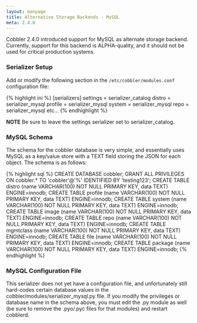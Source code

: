 ```yaml
---
layout: manpage
title: Alternative Storage Backends - MySQL
meta: 2.4.0
---
```


Cobbler 2.4.0 introduced support for MySQL as alternate storage backend. Currently, support for this backend is ALPHA-quality, and it should not be used for critical production systems.

### Serializer Setup

Add or modify the following section in the `/etc/cobbler/modules.conf` configuration file:

{% highlight ini %}
[serializers]
settings = serializer_catalog
distro = serializer_mysql
profile = serializer_mysql
system = serializer_mysql
repo = serializer_mysql
etc...
{% endhighlight %}

**NOTE** Be sure to leave the settings serializer set to serializer_catalog.

### MySQL Schema

The schema for the cobbler database is very simple, and essentially uses MySQL as a key/value store with a TEXT field storing the JSON for each object. The schema is as follows:

{% highlight sql %}
CREATE DATABASE cobbler;
GRANT ALL PRIVILEGES ON cobbler.* TO 'cobbler'@'%' IDENTIFIED BY 'testing123';
CREATE TABLE distro (name VARCHAR(100) NOT NULL PRIMARY KEY, data TEXT) ENGINE=innodb;
CREATE TABLE profile (name VARCHAR(100) NOT NULL PRIMARY KEY, data TEXT) ENGINE=innodb;
CREATE TABLE system (name VARCHAR(100) NOT NULL PRIMARY KEY, data TEXT) ENGINE=innodb;
CREATE TABLE image (name VARCHAR(100) NOT NULL PRIMARY KEY, data TEXT) ENGINE=innodb;
CREATE TABLE repo (name VARCHAR(100) NOT NULL PRIMARY KEY, data TEXT) ENGINE=innodb;
CREATE TABLE mgmtclass (name VARCHAR(100) NOT NULL PRIMARY KEY, data TEXT) ENGINE=innodb;
CREATE TABLE file (name VARCHAR(100) NOT NULL PRIMARY KEY, data TEXT) ENGINE=innodb;
CREATE TABLE package (name VARCHAR(100) NOT NULL PRIMARY KEY, data TEXT) ENGINE=innodb;
{% endhighlight %}

### MySQL Configuration File

This serializer does not yet have a configuration file, and unfortunately still hard-codes certain database values in the cobbler/modules/serializer_mysql.py file. If you modify the privileges or database name in the schema above, you must edit the .py module as well (be sure to remove the .pyo/.pyc files for that modules) and restart cobblerd.
